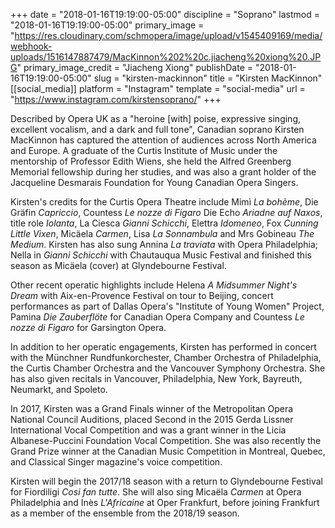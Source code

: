 +++
date = "2018-01-16T19:19:00-05:00"
discipline = "Soprano"
lastmod = "2018-01-16T19:19:00-05:00"
primary_image = "https://res.cloudinary.com/schmopera/image/upload/v1545409169/media/webhook-uploads/1516147887479/MacKinnon%202%20c.jiacheng%20xiong%20.JPG"
primary_image_credit = "Jiacheng Xiong"
publishDate = "2018-01-16T19:19:00-05:00"
slug = "kirsten-mackinnon"
title = "Kirsten MacKinnon"
[[social_media]]
platform = "Instagram"
template = "social-media"
url = "https://www.instagram.com/kirstensoprano/"
+++

Described by Opera UK as a "heroine [with] poise, expressive singing, excellent vocalism, and a dark and full tone", Canadian soprano Kirsten MacKinnon has captured the attention of audiences across North America and Europe. A graduate of the Curtis Institute of Music under the mentorship of Professor Edith Wiens, she held the Alfred Greenberg Memorial fellowship during her studies, and was also a grant holder of the Jacqueline Desmarais Foundation for Young Canadian Opera Singers.

Kirsten's credits for the Curtis Opera Theatre include Mimì *La bohème*, Die Gräfin *Capriccio*, Countess *Le nozze di Figaro* Die Echo *Ariadne auf Naxos*, title role *Iolanta*, La Ciesca *Gianni Schicchi*, Elettra *Idomeneo*, Fox *Cunning Little Vixen*, Micäela *Carmen*, Lisa *La Sonnambula* and Mrs Gobineau *The Medium*. Kirsten has also sung Annina *La traviata* with Opera Philadelphia; Nella in *Gianni Schicchi* with Chautauqua Music Festival and finished this season as Micäela (cover) at Glyndebourne Festival.

Other recent operatic highlights include Helena *A Midsummer Night's Dream* with Aix-en-Provence Festival on tour to Beijing, concert performances as part of Dallas Opera's "Institute of Young Women" Project, Pamina *Die Zauberflöte* for Canadian Opera Company and Countess *Le nozze di Figaro* for Garsington Opera. 

In addition to her operatic engagements, Kirsten has performed in concert with the Münchner Rundfunkorchester, Chamber Orchestra of Philadelphia, the Curtis Chamber Orchestra and the Vancouver Symphony Orchestra. She has also given recitals in Vancouver, Philadelphia, New York, Bayreuth, Neumarkt, and Spoleto.  

In 2017, Kirsten was a Grand Finals winner of the Metropolitan Opera National Council Auditions, placed Second in the 2015 Gerda Lissner International Vocal Competition and was a grant winner in the Licia Albanese-Puccini Foundation Vocal Competition. She was also recently the Grand Prize winner at the Canadian Music Competition in Montreal, Quebec, and Classical Singer magazine's voice competition. 

Kirsten will begin the 2017/18 season with a return to Glyndebourne Festival for Fiordiligi *Cosi fan tutte*. She will also sing Micaëla *Carmen* at Opera Philadelphia and Inès *L'Africaine* at Oper Frankfurt, before joining Frankfurt as a member of the ensemble from the 2018/19 season.

